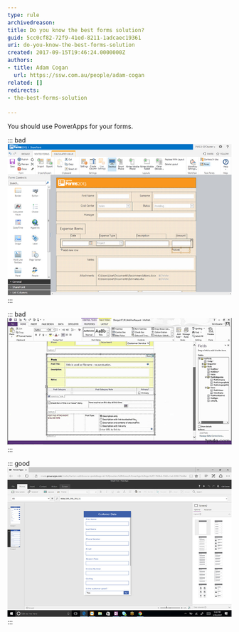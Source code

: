 ```yaml
---
type: rule
archivedreason: 
title: Do you know the best forms solution?
guid: 5cc0cf82-72f9-41ed-8211-1adcaec19361
uri: do-you-know-the-best-forms-solution
created: 2017-09-15T19:46:24.0000000Z
authors:
- title: Adam Cogan
  url: https://ssw.com.au/people/adam-cogan
related: []
redirects:
- the-best-forms-solution

---
```


You should use PowerApps for your forms.

<!--endintro-->

::: bad  
![Figure: Bad example - Using Nintext](nintex.jpg)  
:::  

::: bad  
![Figure: Bad example - Using Infopath](infopath.jpg)  
:::  

::: good  
![Figure: Good example - Using PowerApps](powerapps.jpg)  
:::
